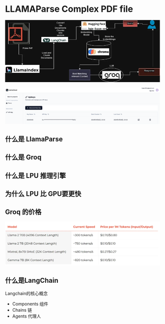 # LLAMAParse Complex PDF file

![alt text](image.png)

![alt text](image-1.png)

## 什么是 LlamaParse

## 什么是 Groq

## 什么是 LPU 推理引擎

## 为什么 LPU 比 GPU要更快

## Groq 的价格

![alt text](image-2.png)

## 什么是LangChain

Langchain的核心概念

- Components 组件
- Chains 链
- Agents 代理人